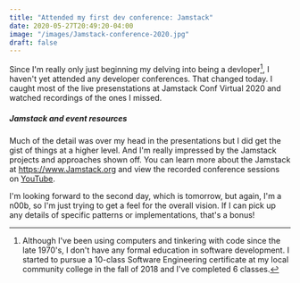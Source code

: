 ```yaml
---
title: "Attended my first dev conference: Jamstack"
date: 2020-05-27T20:49:20-04:00
image: "/images/Jamstack-conference-2020.jpg"
draft: false
---
```

Since I'm really only just beginning my delving into being a devloper[^1], I haven't yet attended any developer conferences. That changed today. I caught most of the live presenstations at Jamstack Conf Virtual 2020 and watched recordings of the ones I missed. 

##### Jamstack and event resources #####

Much of the detail was over my head in the presentations but I did get the gist of things at a higher level. And I'm really impressed by the Jamstack projects and approaches shown off. You can learn more about the Jamstack at <https://www.Jamstack.org> and view the recorded conference sessions on [YouTube](https://www.youtube.com/watch?v=w9yrrQBBKos&list=PL58Wk5g77lF8jzqp_1cViDf-WilJsAvqT).

I'm looking forward to the second day, which is tomorrow, but again, I'm a n00b, so I'm just trying to get a feel for the overall vision. If I can pick up any details of specific patterns or implementations, that's a bonus!

[^1]: Although I've been using computers and tinkering with code since the late 1970's, I don't have any formal education in software development. I started to pursue a 10-class Software Engineering certificate at my local community college in the fall of 2018 and I've completed 6 classes.
